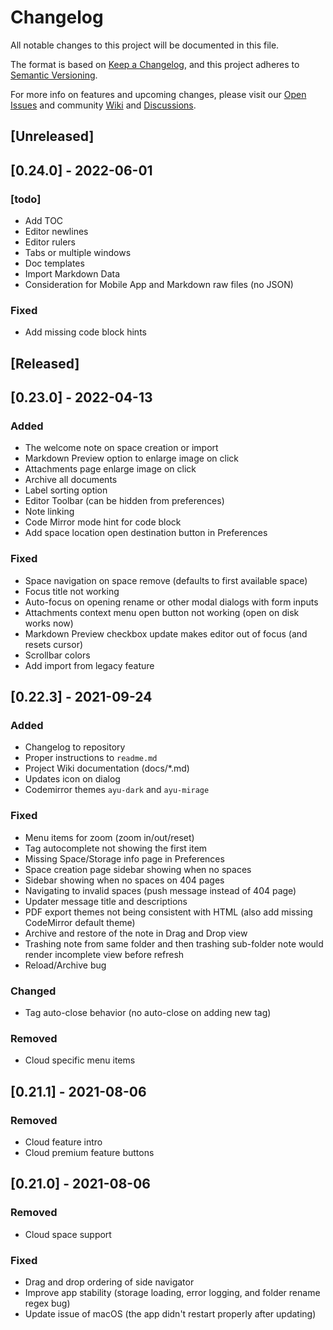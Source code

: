 # Changelog

All notable changes to this project will be documented in this file.

The format is based on [Keep a Changelog](https://keepachangelog.com/en/1.0.0/),
and this project adheres to [Semantic Versioning](https://semver.org/spec/v2.0.0.html).

For more info on features and upcoming changes, please visit our [Open Issues](https://github.com/BoostIO/BoostNote.next-local/issues) and community [Wiki](https://github.com/BoostIO/BoostNote.next-local/wiki) and [Discussions](https://github.com/BoostIO/BoostNote.next-local/discussions).

## [Unreleased]

## [0.24.0] - 2022-06-01

### [todo]
- Add TOC
- Editor newlines
- Editor rulers
- Tabs or multiple windows
- Doc templates
- Import Markdown Data
- Consideration for Mobile App and Markdown raw files (no JSON)

### Fixed
- Add missing code block hints

## [Released]

## [0.23.0] - 2022-04-13

### Added

- The welcome note on space creation or import
- Markdown Preview option to enlarge image on click
- Attachments page enlarge image on click
- Archive all documents
- Label sorting option
- Editor Toolbar (can be hidden from preferences)
- Note linking
- Code Mirror mode hint for code block
- Add space location open destination button in Preferences

### Fixed

- Space navigation on space remove (defaults to first available space)
- Focus title not working
- Auto-focus on opening rename or other modal dialogs with form inputs
- Attachments context menu open button not working (open on disk works now)
- Markdown Preview checkbox update makes editor out of focus (and resets cursor)
- Scrollbar colors
- Add import from legacy feature

## [0.22.3] - 2021-09-24

### Added

- Changelog to repository
- Proper instructions to `readme.md`
- Project Wiki documentation (docs/\*.md)
- Updates icon on dialog
- Codemirror themes `ayu-dark` and `ayu-mirage`

### Fixed

- Menu items for zoom (zoom in/out/reset)
- Tag autocomplete not showing the first item
- Missing Space/Storage info page in Preferences
- Space creation page sidebar showing when no spaces
- Sidebar showing when no spaces on 404 pages
- Navigating to invalid spaces (push message instead of 404 page)
- Updater message title and descriptions
- PDF export themes not being consistent with HTML (also add missing CodeMirror default theme)
- Archive and restore of the note in Drag and Drop view
- Trashing note from same folder and then trashing sub-folder note would render incomplete view before refresh
- Reload/Archive bug

### Changed

- Tag auto-close behavior (no auto-close on adding new tag)

### Removed

- Cloud specific menu items

## [0.21.1] - 2021-08-06

### Removed

- Cloud feature intro
- Cloud premium feature buttons

## [0.21.0] - 2021-08-06

### Removed

- Cloud space support

### Fixed

- Drag and drop ordering of side navigator
- Improve app stability (storage loading, error logging, and folder rename regex bug)
- Update issue of macOS (the app didn't restart properly after updating)

